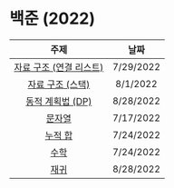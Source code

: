 # 백준 (2022)
|주제|날짜|
|:---:|:---:|
|[자료 구조 (연결 리스트)](./Data-Structure/Linked-List/README.md)|7/29/2022|
|[자료 구조 (스택)](./Data-Structure/Stack/README.md)|8/1/2022|
|[동적 계획법 (DP)](./DP/README.md)|8/28/2022|
|[문자열](./String/README.md)|7/17/2022|
|[누적 합](./Prefix-Sum/README.md)|7/24/2022|
|[수학](./Mathematics/README.md)|7/24/2022|
|[재귀](./Recursion/README.md)|8/28/2022|
